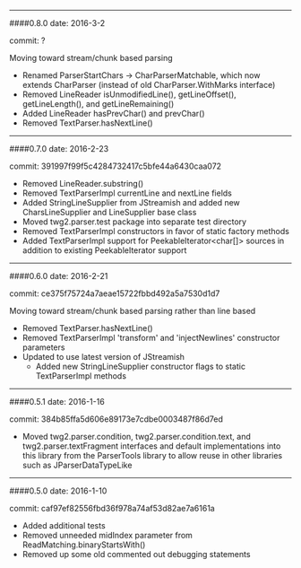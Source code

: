 --------
####0.8.0
date: 2016-3-2

commit: ?

Moving toward stream/chunk based parsing
* Renamed ParserStartChars -> CharParserMatchable, which now extends CharParser (instead of old CharParser.WithMarks interface)
* Removed LineReader isUnmodifiedLine(), getLineOffset(), getLineLength(), and getLineRemaining()
* Added LineReader hasPrevChar() and prevChar()
* Removed TextParser.hasNextLine()


--------
####0.7.0
date: 2016-2-23

commit: 391997f99f5c4284732417c5bfe44a6430caa072

* Removed LineReader.substring()
* Removed TextParserImpl currentLine and nextLine fields
* Added StringLineSupplier from JStreamish and added new CharsLineSupplier and LineSupplier base class
* Moved twg2.parser.test package into separate test directory
* Removed TextParserImpl constructors in favor of static factory methods
* Added TextParserImpl support for PeekableIterator<char[]> sources in addition to existing PeekableIterator<String> support


--------
####0.6.0
date: 2016-2-21

commit: ce375f75724a7aeae15722fbbd492a5a7530d1d7

Moving toward stream/chunk based parsing rather than line based
* Removed TextParser.hasNextLine()
* Removed TextParserImpl 'transform' and 'injectNewlines' constructor parameters
* Updated to use latest version of JStreamish
  * Added new StringLineSupplier constructor flags to static TextParserImpl methods


--------
####0.5.1
date: 2016-1-16

commit: 384b85ffa5d606e89173e7cdbe0003487f86d7ed

* Moved twg2.parser.condition, twg2.parser.condition.text, and twg2.parser.textFragment interfaces and default implementations into this library from the ParserTools library to allow reuse in other libraries such as JParserDataTypeLike


--------
####0.5.0
date: 2016-1-10

commit: caf97ef82556fbd36f978a74af53d82ae7a6161a

* Added additional tests
* Removed unneeded midIndex parameter from ReadMatching.binaryStartsWith()
* Removed up some old commented out debugging statements